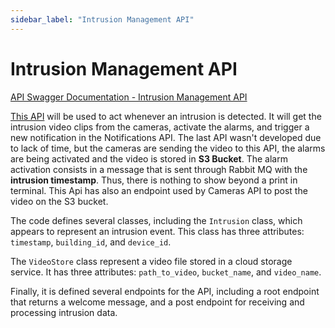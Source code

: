 ```yaml
---
sidebar_label: "Intrusion Management API"
---
```


# Intrusion Management API

[API Swagger Documentation - Intrusion Management API](https://app.swaggerhub.com/apis/MARIANACABRALROSA01_1/fast-api/0.1.0)

[This API](https://github.com/ES-07/intrusion-management-api) will be used to act whenever an intrusion is detected. It will get the intrusion video clips from the cameras, activate the alarms, and trigger a new notification in the Notifications API. The last API wasn't developed due to lack of time, but the cameras are sending the video to this API, the alarms are being activated and the video is stored in **S3 Bucket**.
The alarm activation consists in a message that is sent through Rabbit MQ with the **intrusion timestamp**. Thus, there is nothing to show beyond a print in terminal.
This Api has also an endpoint used by Cameras API to post the video on the S3 bucket.

The code defines several classes, including the `Intrusion` class, which appears to represent an intrusion event. This class has three attributes: `timestamp`, `building_id`, and `device_id`.

The `VideoStore` class represent a video file stored in a cloud storage service. It has three attributes: `path_to_video`, `bucket_name`, and `video_name`.

Finally, it is defined several endpoints for the API, including a root endpoint that returns a welcome message, and a post endpoint for receiving and processing intrusion data.
